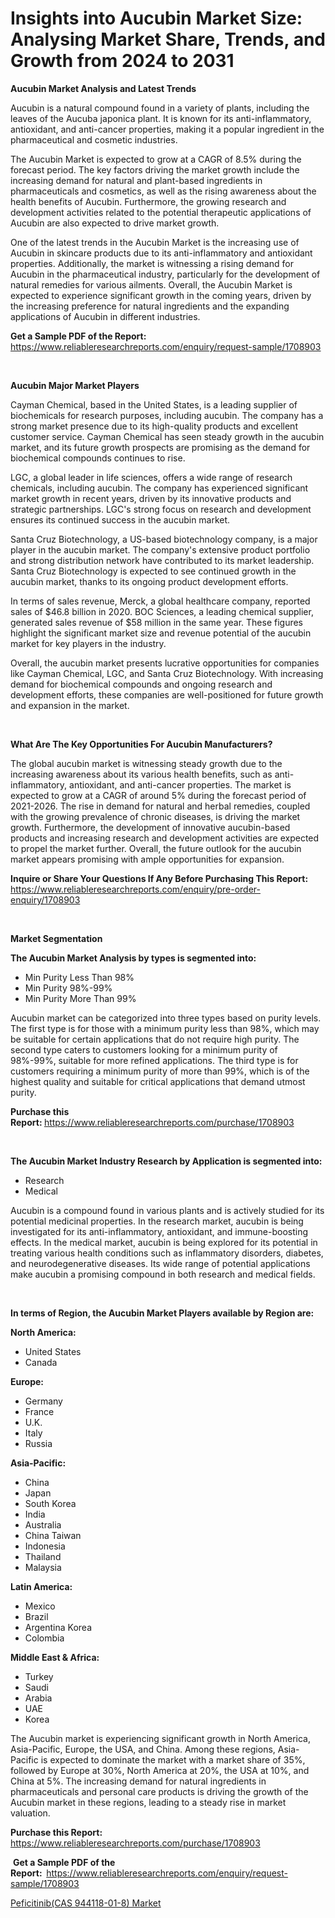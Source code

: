 <p><h1>Insights into Aucubin Market Size: Analysing Market Share, Trends, and Growth from 2024 to 2031</h1></p><p><strong>Aucubin Market Analysis and Latest Trends</strong></p>
<p><p>Aucubin is a natural compound found in a variety of plants, including the leaves of the Aucuba japonica plant. It is known for its anti-inflammatory, antioxidant, and anti-cancer properties, making it a popular ingredient in the pharmaceutical and cosmetic industries.</p><p>The Aucubin Market is expected to grow at a CAGR of 8.5% during the forecast period. The key factors driving the market growth include the increasing demand for natural and plant-based ingredients in pharmaceuticals and cosmetics, as well as the rising awareness about the health benefits of Aucubin. Furthermore, the growing research and development activities related to the potential therapeutic applications of Aucubin are also expected to drive market growth.</p><p>One of the latest trends in the Aucubin Market is the increasing use of Aucubin in skincare products due to its anti-inflammatory and antioxidant properties. Additionally, the market is witnessing a rising demand for Aucubin in the pharmaceutical industry, particularly for the development of natural remedies for various ailments. Overall, the Aucubin Market is expected to experience significant growth in the coming years, driven by the increasing preference for natural ingredients and the expanding applications of Aucubin in different industries.</p></p>
<p><strong>Get a Sample PDF of the Report:&nbsp;</strong> <a href="https://www.reliableresearchreports.com/enquiry/request-sample/1708903">https://www.reliableresearchreports.com/enquiry/request-sample/1708903</a></p>
<p>&nbsp;</p>
<p><strong>Aucubin Major Market Players</strong></p>
<p><p>Cayman Chemical, based in the United States, is a leading supplier of biochemicals for research purposes, including aucubin. The company has a strong market presence due to its high-quality products and excellent customer service. Cayman Chemical has seen steady growth in the aucubin market, and its future growth prospects are promising as the demand for biochemical compounds continues to rise.</p><p>LGC, a global leader in life sciences, offers a wide range of research chemicals, including aucubin. The company has experienced significant market growth in recent years, driven by its innovative products and strategic partnerships. LGC's strong focus on research and development ensures its continued success in the aucubin market.</p><p>Santa Cruz Biotechnology, a US-based biotechnology company, is a major player in the aucubin market. The company's extensive product portfolio and strong distribution network have contributed to its market leadership. Santa Cruz Biotechnology is expected to see continued growth in the aucubin market, thanks to its ongoing product development efforts.</p><p>In terms of sales revenue, Merck, a global healthcare company, reported sales of $46.8 billion in 2020. BOC Sciences, a leading chemical supplier, generated sales revenue of $58 million in the same year. These figures highlight the significant market size and revenue potential of the aucubin market for key players in the industry.</p><p>Overall, the aucubin market presents lucrative opportunities for companies like Cayman Chemical, LGC, and Santa Cruz Biotechnology. With increasing demand for biochemical compounds and ongoing research and development efforts, these companies are well-positioned for future growth and expansion in the market.</p></p>
<p>&nbsp;</p>
<p><strong>What Are The Key Opportunities For Aucubin Manufacturers?</strong></p>
<p><p>The global aucubin market is witnessing steady growth due to the increasing awareness about its various health benefits, such as anti-inflammatory, antioxidant, and anti-cancer properties. The market is expected to grow at a CAGR of around 5% during the forecast period of 2021-2026. The rise in demand for natural and herbal remedies, coupled with the growing prevalence of chronic diseases, is driving the market growth. Furthermore, the development of innovative aucubin-based products and increasing research and development activities are expected to propel the market further. Overall, the future outlook for the aucubin market appears promising with ample opportunities for expansion.</p></p>
<p><strong>Inquire or Share Your Questions If Any Before Purchasing This Report:</strong> <a href="https://www.reliableresearchreports.com/enquiry/pre-order-enquiry/1708903">https://www.reliableresearchreports.com/enquiry/pre-order-enquiry/1708903</a></p>
<p>&nbsp;</p>
<p><strong>Market Segmentation</strong></p>
<p><strong>The Aucubin Market Analysis by types is segmented into:</strong></p>
<p><ul><li>Min Purity Less Than 98%</li><li>Min Purity 98%-99%</li><li>Min Purity More Than 99%</li></ul></p>
<p><p>Aucubin market can be categorized into three types based on purity levels. The first type is for those with a minimum purity less than 98%, which may be suitable for certain applications that do not require high purity. The second type caters to customers looking for a minimum purity of 98%-99%, suitable for more refined applications. The third type is for customers requiring a minimum purity of more than 99%, which is of the highest quality and suitable for critical applications that demand utmost purity.</p></p>
<p><strong>Purchase this Report:&nbsp;</strong><a href="https://www.reliableresearchreports.com/purchase/1708903">https://www.reliableresearchreports.com/purchase/1708903</a></p>
<p>&nbsp;</p>
<p><strong>The Aucubin Market Industry Research by Application is segmented into:</strong></p>
<p><ul><li>Research</li><li>Medical</li></ul></p>
<p><p>Aucubin is a compound found in various plants and is actively studied for its potential medicinal properties. In the research market, aucubin is being investigated for its anti-inflammatory, antioxidant, and immune-boosting effects. In the medical market, aucubin is being explored for its potential in treating various health conditions such as inflammatory disorders, diabetes, and neurodegenerative diseases. Its wide range of potential applications make aucubin a promising compound in both research and medical fields.</p></p>
<p>&nbsp;</p>
<p><strong>In terms of Region, the Aucubin Market Players available by Region are:</strong></p>
<p>
    <p> <strong> North America: </strong>
        <ul>
            <li>United States</li>
            <li>Canada</li>
        </ul>
        </p> 
    <p> <strong> Europe: </strong>
        <ul>
            <li>Germany</li>
            <li>France</li>
            <li>U.K.</li>
            <li>Italy</li>
            <li>Russia</li>
        </ul>
        </p> 
    <p> <strong> Asia-Pacific: </strong>
        <ul>
            <li>China</li>
            <li>Japan</li>
            <li>South Korea</li>
            <li>India</li>
            <li>Australia</li>
            <li>China Taiwan</li>
            <li>Indonesia</li>
            <li>Thailand</li>
            <li>Malaysia</li>
        </ul>
        </p> 
    <p> <strong> Latin America: </strong>
        <ul>
            <li>Mexico</li>
            <li>Brazil</li>
            <li>Argentina Korea</li>
            <li>Colombia</li>
        </ul>
        </p> 
    <p> <strong> Middle East & Africa: </strong>
        <ul>
            <li>Turkey</li>
            <li>Saudi</li>
            <li>Arabia</li>
            <li>UAE</li>
            <li>Korea</li>
        </ul>
    </p>
    </p>
<p><p>The Aucubin market is experiencing significant growth in North America, Asia-Pacific, Europe, the USA, and China. Among these regions, Asia-Pacific is expected to dominate the market with a market share of 35%, followed by Europe at 30%, North America at 20%, the USA at 10%, and China at 5%. The increasing demand for natural ingredients in pharmaceuticals and personal care products is driving the growth of the Aucubin market in these regions, leading to a steady rise in market valuation.</p></p>
<p><strong>Purchase this Report: </strong><a href="https://www.reliableresearchreports.com/purchase/1708903">https://www.reliableresearchreports.com/purchase/1708903</a></p>
<p>&nbsp;<strong>Get a Sample PDF of the Report:&nbsp;&nbsp;</strong><a href="https://www.reliableresearchreports.com/enquiry/request-sample/1708903">https://www.reliableresearchreports.com/enquiry/request-sample/1708903</a></p>
<p><strong></strong></p>
<p><p><a href="https://github.com/ruddyyedelwadw/Market-Research-Report-List-1/blob/main/peficitinibcas-944118-01-8-market.md">Peficitinib(CAS 944118-01-8) Market</a></p></p>